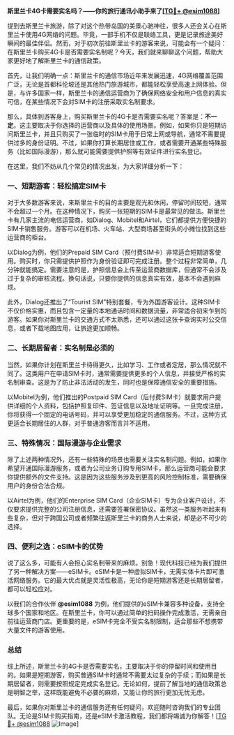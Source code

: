 **斯里兰卡4G卡需要实名吗？——你的旅行通讯小助手来了[[TG💪+ @esim1088](https://t.me/s/esim1088)]**

提到去斯里兰卡旅游，除了对这个热带岛国的美景心驰神往，很多人还会关心在斯里兰卡使用4G网络的问题。毕竟，一部手机不仅是联络工具，更是记录旅途美好瞬间的最佳伴侣。然而，对于初次前往斯里兰卡的游客来说，可能会有一个疑问：在斯里兰卡购买4G卡是否需要实名制呢？今天，我们就来聊聊这个问题，帮助大家更好地了解斯里兰卡的通信政策。

首先，让我们明确一点：斯里兰卡的通信市场近年来发展迅速，4G网络覆盖范围广泛，无论是首都科伦坡还是其他热门旅游城市，都能轻松享受高速上网体验。但是，与许多国家一样，斯里兰卡的通信运营商为了确保网络安全和用户信息的真实可信，在某些情况下会对SIM卡的注册采取实名制要求。

那么，具体到游客身上，购买斯里兰卡的4G卡是否需要实名呢？答案是：**不一定**。这主要取决于你选择的运营商以及具体的使用场景。例如，如果你只是短期访问斯里兰卡，并且只购买了一张临时的SIM卡用于日常上网或导航，通常不需要提供过多的身份证明。不过，如果你打算长期居住或工作，或者需要开通某些特殊服务（比如国际漫游），那么就可能需要提供护照等有效证件进行实名登记。

在这里，我们不妨从几个常见的情况出发，为大家详细分析一下：

### 一、短期游客：轻松搞定SIM卡

对于大多数游客来说，来斯里兰卡的目的主要是观光和休闲，停留时间较短，通常不会超过一个月。在这种情况下，购买一张短期的SIM卡是最常见的做法。斯里兰卡有几家主流的电信运营商，如Dialog、Mobitel和Airtel，它们都提供方便快捷的SIM卡销售服务。游客可以在机场、火车站、大型商场甚至街头的小摊位找到这些运营商的柜台。

以Dialog为例，他们的Prepaid SIM Card（预付费SIM卡）非常适合短期游客使用。购买时，你只需提供护照作为身份验证即可完成注册。整个过程非常简单，几分钟就能搞定。需要注意的是，护照信息会上传至运营商数据库，但通常不会涉及过于复杂的审核流程。换句话说，只要你提供的信息真实有效，基本不会遇到麻烦。

此外，Dialog还推出了“Tourist SIM”特别套餐，专为外国游客设计。这种SIM卡不仅价格实惠，而且包含一定量的本地通话时间和数据流量，非常适合初来乍到的游客。如果你对斯里兰卡的交通方式不太熟悉，还可以通过这张卡查询实时公交信息，或者下载地图应用，让旅途更加顺畅。

### 二、长期居留者：实名制是必须的

当然，如果你计划在斯里兰卡待得更久，比如学习、工作或者定居，那么情况就不同了。这类用户在申请SIM卡时，通常需要提供更多的个人信息，并接受严格的实名制审查。这是为了防止非法活动的发生，同时也是保障通信安全的重要措施。

以Mobitel为例，他们推出的Postpaid SIM Card（后付费SIM卡）就要求用户提供详细的个人资料，包括护照复印件、签证信息以及地址证明等。一旦完成注册，你将获得一个固定的电话号码，并可以享受更加稳定的通信服务。不过，这种方式更适合长期居住的人群，对于普通游客而言并不适用。

### 三、特殊情况：国际漫游与企业需求

除了上述两种情况外，还有一些特殊的场景也需要关注实名制问题。例如，如果你希望开通国际漫游服务，或者为公司业务订购专用SIM卡，那么运营商可能会要求你提供额外的文件支持。这是因为这些服务涉及到更高的风险控制标准，需要确保用户的身份合法合规。

以Airtel为例，他们的Enterprise SIM Card（企业SIM卡）专为企业客户设计，不仅要求提供完整的公司注册信息，还需要签署保密协议。虽然这一类服务听起来有些复杂，但对于跨国公司或者频繁往返斯里兰卡的商务人士来说，却是必不可少的选择。

### 四、便利之选：eSIM卡的优势

说了这么多，可能有人会担心实名制带来的麻烦。别急！现代科技已经为我们提供了另一种解决方案——eSIM卡。eSIM卡是一种虚拟SIM卡，无需实体卡片即可激活网络服务。它的最大优点就是灵活性极高，无论你是短期游客还是长期居留者，都可以轻松应对。

以我们的合作伙伴 **@esim1088** 为例，他们提供的eSIM卡兼容多种设备，支持全球多个国家和地区。在斯里兰卡，你可以通过简单的扫码操作完成激活，无需亲自前往运营商门店。更重要的是，eSIM卡完全不受实名制限制，适合那些不想携带大量文件的游客使用。

### 总结

综上所述，斯里兰卡的4G卡是否需要实名，主要取决于你的停留时间和使用目的。如果是短期游客，购买普通SIM卡时通常不需要太过复杂的手续；而如果是长期居留者，则需要按照规定完成实名登记。无论如何，提前了解当地的通信政策总是明智之举，这样既能避免不必要的麻烦，又能让你的旅行更加无忧无虑。

最后，如果你对斯里兰卡的通信服务还有任何疑问，欢迎随时咨询我们的专业团队。无论是SIM卡购买指南，还是eSIM卡激活教程，我们都将竭诚为你解答！[[TG💪+ @esim1088](https://t.me/s/esim1088) ![Image](https://i.postimg.cc/4NQfJmqS/Snipaste-2025-05-13-00-14-12.png)]